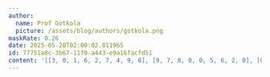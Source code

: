 ```yaml
---
author:
  name: Prof Gotkola
  picture: /assets/blog/authors/gotkola.png
maskRate: 0.26
date: 2025-05-28T02:00:02.011965
id: 77751a8c-3b67-11f0-a443-e9a16facfd51
content: '[[3, 0, 1, 6, 2, 7, 4, 9, 8], [9, 7, 8, 0, 0, 5, 6, 2, 0], [0, 6, 4, 0, 0, 3, 1, 5, 0], [4, 0, 2, 1, 0, 6, 9, 7, 5], [7, 1, 9, 2, 5, 4, 3, 8, 6], [6, 3, 5, 8, 7, 0, 0, 4, 1], [8, 4, 7, 3, 0, 1, 5, 0, 2], [5, 9, 0, 7, 0, 2, 8, 1, 0], [0, 0, 6, 5, 4, 0, 0, 3, 9]]'
---
```

